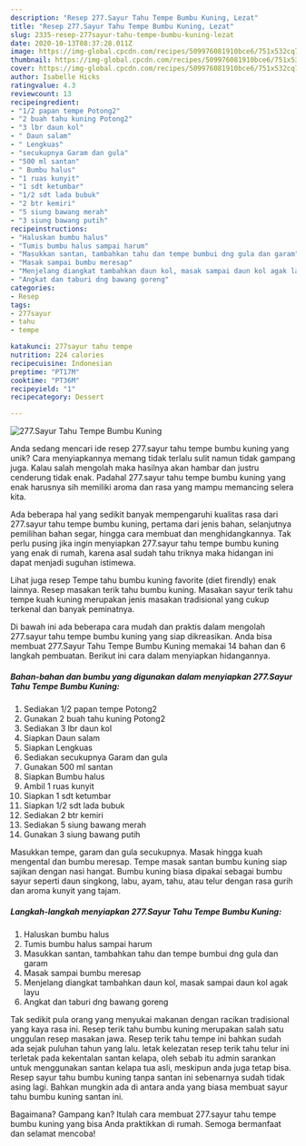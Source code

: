 ```yaml
---
description: "Resep 277.Sayur Tahu Tempe Bumbu Kuning, Lezat"
title: "Resep 277.Sayur Tahu Tempe Bumbu Kuning, Lezat"
slug: 2335-resep-277sayur-tahu-tempe-bumbu-kuning-lezat
date: 2020-10-13T08:37:28.011Z
image: https://img-global.cpcdn.com/recipes/509976081910bce6/751x532cq70/277sayur-tahu-tempe-bumbu-kuning-foto-resep-utama.jpg
thumbnail: https://img-global.cpcdn.com/recipes/509976081910bce6/751x532cq70/277sayur-tahu-tempe-bumbu-kuning-foto-resep-utama.jpg
cover: https://img-global.cpcdn.com/recipes/509976081910bce6/751x532cq70/277sayur-tahu-tempe-bumbu-kuning-foto-resep-utama.jpg
author: Isabelle Hicks
ratingvalue: 4.3
reviewcount: 13
recipeingredient:
- "1/2 papan tempe Potong2"
- "2 buah tahu kuning Potong2"
- "3 lbr daun kol"
- " Daun salam"
- " Lengkuas"
- "secukupnya Garam dan gula"
- "500 ml santan"
- " Bumbu halus"
- "1 ruas kunyit"
- "1 sdt ketumbar"
- "1/2 sdt lada bubuk"
- "2 btr kemiri"
- "5 siung bawang merah"
- "3 siung bawang putih"
recipeinstructions:
- "Haluskan bumbu halus"
- "Tumis bumbu halus sampai harum"
- "Masukkan santan, tambahkan tahu dan tempe bumbui dng gula dan garam"
- "Masak sampai bumbu meresap"
- "Menjelang diangkat tambahkan daun kol, masak sampai daun kol agak layu"
- "Angkat dan taburi dng bawang goreng"
categories:
- Resep
tags:
- 277sayur
- tahu
- tempe

katakunci: 277sayur tahu tempe 
nutrition: 224 calories
recipecuisine: Indonesian
preptime: "PT17M"
cooktime: "PT36M"
recipeyield: "1"
recipecategory: Dessert

---
```



![277.Sayur Tahu Tempe Bumbu Kuning](https://img-global.cpcdn.com/recipes/509976081910bce6/751x532cq70/277sayur-tahu-tempe-bumbu-kuning-foto-resep-utama.jpg)

Anda sedang mencari ide resep 277.sayur tahu tempe bumbu kuning yang unik? Cara menyiapkannya memang tidak terlalu sulit namun tidak gampang juga. Kalau salah mengolah maka hasilnya akan hambar dan justru cenderung tidak enak. Padahal 277.sayur tahu tempe bumbu kuning yang enak harusnya sih memiliki aroma dan rasa yang mampu memancing selera kita.

Ada beberapa hal yang sedikit banyak mempengaruhi kualitas rasa dari 277.sayur tahu tempe bumbu kuning, pertama dari jenis bahan, selanjutnya pemilihan bahan segar, hingga cara membuat dan menghidangkannya. Tak perlu pusing jika ingin menyiapkan 277.sayur tahu tempe bumbu kuning yang enak di rumah, karena asal sudah tahu triknya maka hidangan ini dapat menjadi suguhan istimewa.

Lihat juga resep Tempe tahu bumbu kuning favorite (diet firendly) enak lainnya. Resep masakan terik tahu bumbu kuning. Masakan sayur terik tahu tempe kuah kuning merupakan jenis masakan tradisional yang cukup terkenal dan banyak peminatnya.


Di bawah ini ada beberapa cara mudah dan praktis dalam mengolah 277.sayur tahu tempe bumbu kuning yang siap dikreasikan. Anda bisa membuat 277.Sayur Tahu Tempe Bumbu Kuning memakai 14 bahan dan 6 langkah pembuatan. Berikut ini cara dalam menyiapkan hidangannya.

<!--inarticleads1-->

##### Bahan-bahan dan bumbu yang digunakan dalam menyiapkan 277.Sayur Tahu Tempe Bumbu Kuning:

1. Sediakan 1/2 papan tempe Potong2
1. Gunakan 2 buah tahu kuning Potong2
1. Sediakan 3 lbr daun kol
1. Siapkan  Daun salam
1. Siapkan  Lengkuas
1. Sediakan secukupnya Garam dan gula
1. Gunakan 500 ml santan
1. Siapkan  Bumbu halus
1. Ambil 1 ruas kunyit
1. Siapkan 1 sdt ketumbar
1. Siapkan 1/2 sdt lada bubuk
1. Sediakan 2 btr kemiri
1. Sediakan 5 siung bawang merah
1. Gunakan 3 siung bawang putih


Masukkan tempe, garam dan gula secukupnya. Masak hingga kuah mengental dan bumbu meresap. Tempe masak santan bumbu kuning siap sajikan dengan nasi hangat. Bumbu kuning biasa dipakai sebagai bumbu sayur seperti daun singkong, labu, ayam, tahu, atau telur dengan rasa gurih dan aroma kunyit yang tajam. 

<!--inarticleads2-->

##### Langkah-langkah menyiapkan 277.Sayur Tahu Tempe Bumbu Kuning:

1. Haluskan bumbu halus
1. Tumis bumbu halus sampai harum
1. Masukkan santan, tambahkan tahu dan tempe bumbui dng gula dan garam
1. Masak sampai bumbu meresap
1. Menjelang diangkat tambahkan daun kol, masak sampai daun kol agak layu
1. Angkat dan taburi dng bawang goreng


Tak sedikit pula orang yang menyukai makanan dengan racikan tradisional yang kaya rasa ini. Resep terik tahu bumbu kuning merupakan salah satu unggulan resep masakan jawa. Resep terik tahu tempe ini bahkan sudah ada sejak puluhan tahun yang lalu. letak kelezatan resep terik tahu telur ini terletak pada kekentalan santan kelapa, oleh sebab itu admin sarankan untuk menggunakan santan kelapa tua asli, meskipun anda juga tetap bisa. Resep sayur tahu bumbu kuning tanpa santan ini sebenarnya sudah tidak asing lagi. Bahkan mungkin ada di antara anda yang biasa membuat sayur tahu bumbu kuning santan ini. 

Bagaimana? Gampang kan? Itulah cara membuat 277.sayur tahu tempe bumbu kuning yang bisa Anda praktikkan di rumah. Semoga bermanfaat dan selamat mencoba!
